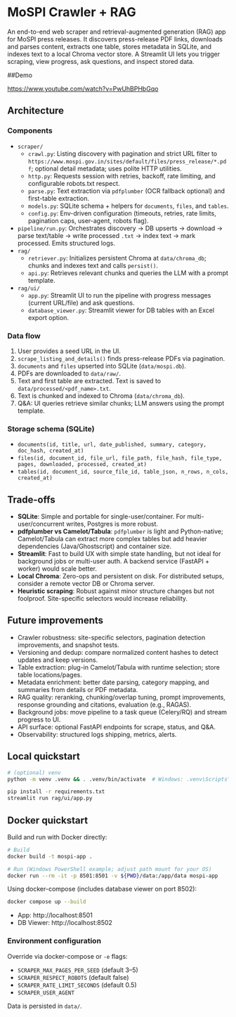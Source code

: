 # MoSPI Crawler + RAG

An end-to-end web scraper and retrieval-augmented generation (RAG) app for MoSPI press releases. It discovers press-release PDF links, downloads and parses content, extracts one table, stores metadata in SQLite, and indexes text to a local Chroma vector store. A Streamlit UI lets you trigger scraping, view progress, ask questions, and inspect stored data.

##Demo

https://www.youtube.com/watch?v=PwUhBPHbGqo

## Architecture

### Components
- `scraper/`
  - `crawl.py`: Listing discovery with pagination and strict URL filter to `https://www.mospi.gov.in/sites/default/files/press_release/*.pdf`; optional detail metadata; uses polite HTTP utilities.
  - `http.py`: Requests session with retries, backoff, rate limiting, and configurable robots.txt respect.
  - `parse.py`: Text extraction via `pdfplumber` (OCR fallback optional) and first-table extraction.
  - `models.py`: SQLite schema + helpers for `documents`, `files`, and `tables`.
  - `config.py`: Env-driven configuration (timeouts, retries, rate limits, pagination caps, user-agent, robots flag).
- `pipeline/run.py`: Orchestrates discovery → DB upserts → download → parse text/table → write processed `.txt` → index text → mark processed. Emits structured logs.
- `rag/`
  - `retriever.py`: Initializes persistent Chroma at `data/chroma_db`; chunks and indexes text and calls `persist()`.
  - `api.py`: Retrieves relevant chunks and queries the LLM with a prompt template.
- `rag/ui/`
  - `app.py`: Streamlit UI to run the pipeline with progress messages (current URL/file) and ask questions.
  - `database_viewer.py`: Streamlit viewer for DB tables with an Excel export option.

### Data flow
1. User provides a seed URL in the UI.
2. `scrape_listing_and_details()` finds press-release PDFs via pagination.
3. `documents` and `files` upserted into SQLite (`data/mospi.db`).
4. PDFs are downloaded to `data/raw/`.
5. Text and first table are extracted. Text is saved to `data/processed/<pdf_name>.txt`.
6. Text is chunked and indexed to Chroma (`data/chroma_db`).
7. Q&A: UI queries retrieve similar chunks; LLM answers using the prompt template.

### Storage schema (SQLite)
- `documents(id, title, url, date_published, summary, category, doc_hash, created_at)`
- `files(id, document_id, file_url, file_path, file_hash, file_type, pages, downloaded, processed, created_at)`
- `tables(id, document_id, source_file_id, table_json, n_rows, n_cols, created_at)`

## Trade-offs
- **SQLite**: Simple and portable for single-user/container. For multi-user/concurrent writes, Postgres is more robust.
- **pdfplumber vs Camelot/Tabula**: `pdfplumber` is light and Python-native; Camelot/Tabula can extract more complex tables but add heavier dependencies (Java/Ghostscript) and container size.
- **Streamlit**: Fast to build UX with simple state handling, but not ideal for background jobs or multi-user auth. A backend service (FastAPI + worker) would scale better.
- **Local Chroma**: Zero-ops and persistent on disk. For distributed setups, consider a remote vector DB or Chroma server.
- **Heuristic scraping**: Robust against minor structure changes but not foolproof. Site-specific selectors would increase reliability.

## Future improvements
- Crawler robustness: site-specific selectors, pagination detection improvements, and snapshot tests.
- Versioning and dedup: compare normalized content hashes to detect updates and keep versions.
- Table extraction: plug-in Camelot/Tabula with runtime selection; store table locations/pages.
- Metadata enrichment: better date parsing, category mapping, and summaries from details or PDF metadata.
- RAG quality: reranking, chunking/overlap tuning, prompt improvements, response grounding and citations, evaluation (e.g., RAGAS).
- Background jobs: move pipeline to a task queue (Celery/RQ) and stream progress to UI.
- API surface: optional FastAPI endpoints for scrape, status, and Q&A.
- Observability: structured logs shipping, metrics, alerts.

## Local quickstart
```bash
# (optional) venv
python -m venv .venv && . .venv/bin/activate  # Windows: .venv\Scripts\activate

pip install -r requirements.txt
streamlit run rag/ui/app.py
```

## Docker quickstart
Build and run with Docker directly:
```bash
# Build
docker build -t mospi-app .

# Run (Windows PowerShell example; adjust path mount for your OS)
docker run --rm -it -p 8501:8501 -v ${PWD}/data:/app/data mospi-app
```

Using docker-compose (includes database viewer on port 8502):
```bash
docker compose up --build
```
- App: http://localhost:8501
- DB Viewer: http://localhost:8502

### Environment configuration
Override via docker-compose or `-e` flags:
- `SCRAPER_MAX_PAGES_PER_SEED` (default 3–5)
- `SCRAPER_RESPECT_ROBOTS` (default false)
- `SCRAPER_RATE_LIMIT_SECONDS` (default 0.5)
- `SCRAPER_USER_AGENT`

Data is persisted in `data/`.
